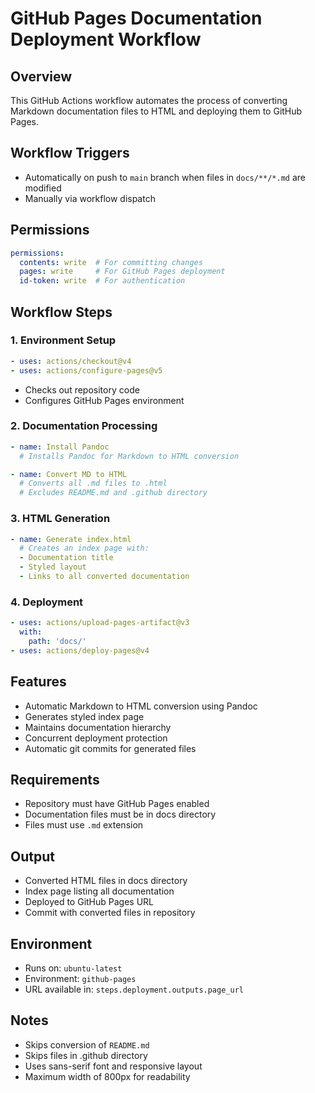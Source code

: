 # GitHub Pages Documentation Deployment Workflow

## Overview

This GitHub Actions workflow automates the process of converting Markdown documentation files to HTML and deploying them to GitHub Pages.

## Workflow Triggers

- Automatically on push to `main` branch when files in `docs/**/*.md` are modified
- Manually via workflow dispatch

## Permissions

```yaml
permissions:
  contents: write  # For committing changes
  pages: write     # For GitHub Pages deployment
  id-token: write  # For authentication
```

## Workflow Steps

### 1. Environment Setup

```yaml
- uses: actions/checkout@v4
- uses: actions/configure-pages@v5
```

- Checks out repository code
- Configures GitHub Pages environment

### 2. Documentation Processing

```yaml
- name: Install Pandoc
  # Installs Pandoc for Markdown to HTML conversion

- name: Convert MD to HTML
  # Converts all .md files to .html
  # Excludes README.md and .github directory
```

### 3. HTML Generation

```yaml
- name: Generate index.html
  # Creates an index page with:
  - Documentation title
  - Styled layout
  - Links to all converted documentation
```

### 4. Deployment

```yaml
- uses: actions/upload-pages-artifact@v3
  with:
    path: 'docs/'
- uses: actions/deploy-pages@v4
```

## Features

- Automatic Markdown to HTML conversion using Pandoc
- Generates styled index page
- Maintains documentation hierarchy
- Concurrent deployment protection
- Automatic git commits for generated files

## Requirements

- Repository must have GitHub Pages enabled
- Documentation files must be in docs directory
- Files must use `.md` extension

## Output

- Converted HTML files in docs directory
- Index page listing all documentation
- Deployed to GitHub Pages URL
- Commit with converted files in repository

## Environment

- Runs on: `ubuntu-latest`
- Environment: `github-pages`
- URL available in: `steps.deployment.outputs.page_url`

## Notes

- Skips conversion of `README.md`
- Skips files in .github directory
- Uses sans-serif font and responsive layout
- Maximum width of 800px for readability